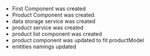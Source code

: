 - First Component was created
- Product Component was created
- data storage service was created
- product  service was created
- product list component was created
- product component was updated to fit productModel
- enitities namings updated
